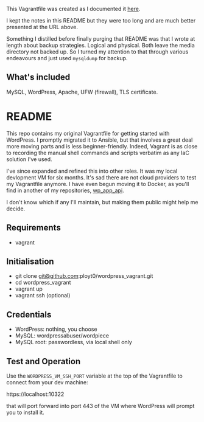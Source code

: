 This Vagrantfile was created as I documented it [here](https://silverbullets.co.uk/ci-cd/securing-a-lamp-vps/).

I kept the notes in this README but they were too long and are much better 
presented at the URL above.

Something I distilled before finally purging that README was that I wrote
at length about backup strategies. Logical and physical. Both leave the media
directory not backed up. So I turned my attention to that through various
endeavours and just used `mysqldump` for backup.

## What's included

MySQL, WordPress, Apache, UFW (firewall), TLS certificate.

# README

This repo contains my original Vagrantfile for getting started with WordPress.
I promptly migrated it to Ansible, but that involves a great deal more moving
parts and is less beginner-friendly. Indeed, Vagrant is as close to recording
the manual shell commands and scripts verbatim as any IaC solution I've used.

I've since expanded and refined this into other roles. It was my local
devlopment VM for six months. It's sad there are not cloud providers to test
my Vagrantfile anymore. I have even begun moving it to Docker, as you'll find
in another of my repositories, [wp_app_api](https://github.com/ployt0/wp_app_api/blob/master/.github/workflows/python-app.yml).

I don't know which if any I'll maintain, but making them public might help me
decide.

## Requirements

- vagrant

## Initialisation

- git clone git@github.com:ployt0/wordpress_vagrant.git
- cd wordpress_vagrant
- vagrant up
- vagrant ssh (optional)


## Credentials

- WordPress: nothing, you choose
- MySQL: wordpressabuser/wordpiece
- MySQL root: passwordless, via local shell only

## Test and Operation

Use the `WORDPRESS_VM_SSH_PORT` variable at the top of the Vagrantfile to
connect from your dev machine:

https://localhost:10322

that will port forward into port 443 of the VM where WordPress will prompt
you to install it.


